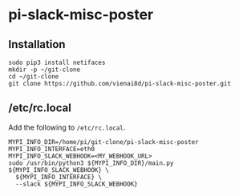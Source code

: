 # pi-slack-misc-poster

## Installation

```
sudo pip3 install netifaces
mkdir -p ~/git-clone
cd ~/git-clone
git clone https://github.com/vienai8d/pi-slack-misc-poster.git
```

## /etc/rc.local
Add the following to `/etc/rc.local`.
```
MYPI_INFO_DIR=/home/pi/git-clone/pi-slack-misc-poster
MYPI_INFO_INTERFACE=eth0
MYPI_INFO_SLACK_WEBHOOK=<MY_WEBHOOK_URL>
sudo /usr/bin/python3 ${MYPI_INFO_DIR}/main.py ${MYPI_INFO_SLACK_WEBHOOK} \
  ${MYPI_INFO_INTERFACE} \
  --slack ${MYPI_INFO_SLACK_WEBHOOK}
```
